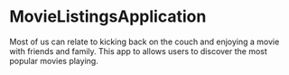 # MovieListingsApplication
Most of us can relate to kicking back on the couch and enjoying a movie with friends and family. This app to allows users to discover the most popular movies playing.
